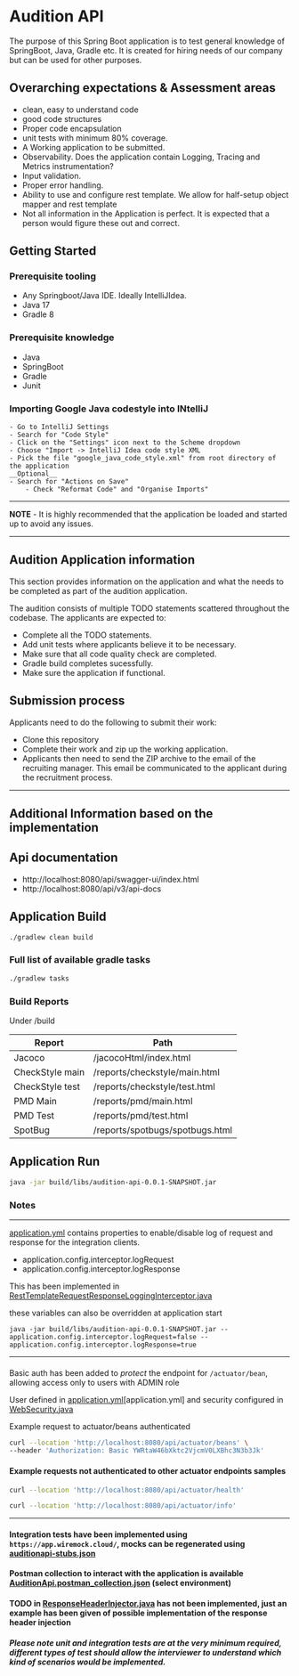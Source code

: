 # Audition API

The purpose of this Spring Boot application is to test general knowledge of SpringBoot, Java, Gradle etc. It is created
for hiring needs of our company but can be used for other purposes.

## Overarching expectations & Assessment areas

- clean, easy to understand code
- good code structures
- Proper code encapsulation
- unit tests with minimum 80% coverage.
- A Working application to be submitted.
- Observability. Does the application contain Logging, Tracing and Metrics instrumentation?
- Input validation.
- Proper error handling.
- Ability to use and configure rest template. We allow for half-setup object mapper and rest template
- Not all information in the Application is perfect. It is expected that a person would figure these out and correct.

## Getting Started

### Prerequisite tooling

- Any Springboot/Java IDE. Ideally IntelliJIdea.
- Java 17
- Gradle 8

### Prerequisite knowledge

- Java
- SpringBoot
- Gradle
- Junit

### Importing Google Java codestyle into INtelliJ

```
- Go to IntelliJ Settings
- Search for "Code Style"
- Click on the "Settings" icon next to the Scheme dropdown
- Choose "Import -> IntelliJ Idea code style XML
- Pick the file "google_java_code_style.xml" from root directory of the application
__Optional__
- Search for "Actions on Save"
    - Check "Reformat Code" and "Organise Imports"
```

---
**NOTE** -
It is highly recommended that the application be loaded and started up to avoid any issues.

---

## Audition Application information

This section provides information on the application and what the needs to be completed as part of the audition
application.

The audition consists of multiple TODO statements scattered throughout the codebase. The applicants are expected to:

- Complete all the TODO statements.
- Add unit tests where applicants believe it to be necessary.
- Make sure that all code quality check are completed.
- Gradle build completes sucessfully.
- Make sure the application if functional.

## Submission process

Applicants need to do the following to submit their work:

- Clone this repository
- Complete their work and zip up the working application.
- Applicants then need to send the ZIP archive to the email of the recruiting manager. This email be communicated to the
  applicant during the recruitment process.

---

## Additional Information based on the implementation

## Api documentation

- http://localhost:8080/api/swagger-ui/index.html
- http://localhost:8080/api/v3/api-docs

## Application Build

```sh 
./gradlew clean build
```

### Full list of available gradle tasks

```sh 
./gradlew tasks
```

### Build Reports

Under /build

| Report          | Path                            |
|-----------------|---------------------------------|
| Jacoco          | /jacocoHtml/index.html          |
| CheckStyle main | /reports/checkstyle/main.html   |
| CheckStyle test | /reports/checkstyle/test.html   |
| PMD Main        | /reports/pmd/main.html          |
| PMD Test        | /reports/pmd/test.html          |
| SpotBug         | /reports/spotbugs/spotbugs.html |

## Application Run

```sh
java -jar build/libs/audition-api-0.0.1-SNAPSHOT.jar
```

### Notes

---
[application.yml](src%2Ftest%2Fresources%2Fapplication.yml) contains properties to enable/disable log of request and
response for the integration clients.

- application.config.interceptor.logRequest
- application.config.interceptor.logResponse

This has been implemented
in [RestTemplateRequestResponseLoggingInterceptor.java](src%2Fmain%2Fjava%2Fcom%2Faudition%2Fcommon%2Flogging%2FRestTemplateRequestResponseLoggingInterceptor.java)

these variables can also be overridden at application start

```shell
java -jar build/libs/audition-api-0.0.1-SNAPSHOT.jar --application.config.interceptor.logRequest=false --application.config.interceptor.logResponse=true
```

---

####                         

Basic auth has been added to *protect* the endpoint for `/actuator/bean`, allowing access only to users with ADMIN role

User defined in [application.yml](src%2Fmain%2Fresources%2Fapplication.yml)[application.yml] and
security configured in [WebSecurity.java](src%2Fmain%2Fjava%2Fcom%2Faudition%2Fconfiguration%2FWebSecurity.java)

Example request to actuator/beans authenticated

```sh
curl --location 'http://localhost:8080/api/actuator/beans' \
--header 'Authorization: Basic YWRtaW46bXktc2VjcmV0LXBhc3N3b3Jk'
```

#### Example requests not authenticated to other actuator endpoints samples

```sh 
curl --location 'http://localhost:8080/api/actuator/health'
```

```sh 
curl --location 'http://localhost:8080/api/actuator/info'
```

---

#### Integration tests have been implemented using `https://app.wiremock.cloud/`, mocks can be regenerated using [auditionapi-stubs.json](src%2Ftest%2Fresources%2Fauditionapi-stubs.json)

#### Postman collection to interact with the application is available [AuditionApi.postman_collection.json](src%2Ftest%2Fresources%2FAuditionApi.postman_collection.json) (select environment)

#### TODO in [ResponseHeaderInjector.java](src%2Fmain%2Fjava%2Fcom%2Faudition%2Fconfiguration%2FResponseHeaderInjector.java) has not been implemented, just an example has been given of possible implementation of the response header injection

##### Please note unit and integration tests are at the very minimum required, different types of test should allow the interviewer to understand which kind of scenarios would be implemented.  